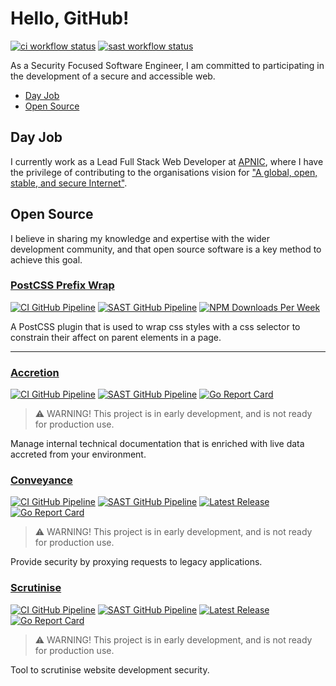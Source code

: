 # Hello, GitHub!

[![ci workflow status](https://img.shields.io/github/actions/workflow/status/dbtedman/dbtedman/ci.yml?branch=main&style=for-the-badge&logo=github&label=ci)](https://github.com/dbtedman/dbtedman/actions/workflows/ci.yml)
[![sast workflow status](https://img.shields.io/github/actions/workflow/status/dbtedman/dbtedman/sast.yml?branch=main&style=for-the-badge&logo=github&label=sast)](https://github.com/dbtedman/dbtedman/actions/workflows/sast.yml)

As a Security Focused Software Engineer, I am committed to participating in the development of a secure and accessible
web.

-   [Day Job](#day-job)
-   [Open Source](#open-source)

## Day Job

I currently work as a Lead Full Stack Web Developer at [APNIC](https://www.apnic.net), where I have the privilege of contributing to the organisations vision
for ["A global, open, stable, and secure Internet"](https://www.apnic.net/about-apnic/organization/vision-mission-objectives/).

## Open Source

I believe in sharing my knowledge and expertise with the wider development community, and that open source software is a
key method to achieve this goal.

### [PostCSS Prefix Wrap](https://github.com/dbtedman/postcss-prefixwrap)

[![CI GitHub Pipeline](https://img.shields.io/github/actions/workflow/status/dbtedman/postcss-prefixwrap/ci.yml?branch=main&style=for-the-badge&logo=github&label=ci)](https://github.com/dbtedman/postcss-prefixwrap/actions/workflows/ci.yml?query=branch%3Amain)
[![SAST GitHub Pipeline](https://img.shields.io/github/actions/workflow/status/dbtedman/postcss-prefixwrap/sast.yml?branch=main&style=for-the-badge&logo=github&label=sast)](https://github.com/dbtedman/postcss-prefixwrap/actions/workflows/sast.yml)
[![NPM Downloads Per Week](https://img.shields.io/npm/dw/postcss-prefixwrap?color=blue&logo=npm&style=for-the-badge)](https://www.npmjs.com/package/postcss-prefixwrap)

A PostCSS plugin that is used to wrap css styles with a css selector to constrain their affect on parent elements in a
page.

<hr>

### [Accretion](https://github.com/dbtedman/accretion)

[![CI GitHub Pipeline](https://img.shields.io/github/actions/workflow/status/dbtedman/accretion/ci.yml?branch=main&style=for-the-badge&logo=github&label=ci)](https://github.com/dbtedman/accretion/actions/workflows/ci.yml?query=branch%3Amain)
[![SAST GitHub Pipeline](https://img.shields.io/github/actions/workflow/status/dbtedman/accretion/sast.yml?branch=main&style=for-the-badge&logo=github&label=sast)](https://github.com/dbtedman/accretion/actions/workflows/sast.yml)
[![Go Report Card](https://goreportcard.com/badge/github.com/dbtedman/accretion?style=for-the-badge)](https://goreportcard.com/report/github.com/dbtedman/accretion)

> ⚠️ WARNING! This project is in early development, and is not ready for production use.

Manage internal technical documentation that is enriched with live data accreted from your environment.

### [Conveyance](https://github.com/dbtedman/conveyance)

[![CI GitHub Pipeline](https://img.shields.io/github/actions/workflow/status/dbtedman/conveyance/ci.yml?branch=main&style=for-the-badge&logo=github&label=ci)](https://github.com/dbtedman/conveyance/actions/workflows/ci.yml?query=branch%3Amain)
[![SAST GitHub Pipeline](https://img.shields.io/github/actions/workflow/status/dbtedman/conveyance/sast.yml?branch=main&style=for-the-badge&logo=github&label=sast)](https://github.com/dbtedman/conveyance/actions/workflows/sast.yml)
[![Latest Release](https://img.shields.io/github/v/release/dbtedman/conveyance?style=for-the-badge)](https://github.com/dbtedman/conveyance/releases)
[![Go Report Card](https://goreportcard.com/badge/github.com/dbtedman/conveyance?style=for-the-badge)](https://goreportcard.com/report/github.com/dbtedman/conveyance)

> ⚠️ WARNING! This project is in early development, and is not ready for production use.

Provide security by proxying requests to legacy applications.

### [Scrutinise](https://github.com/dbtedman/scrutinise)

[![CI GitHub Pipeline](https://img.shields.io/github/actions/workflow/status/dbtedman/scrutinise/ci.yml?branch=main&style=for-the-badge&logo=github&label=ci)](https://github.com/dbtedman/scrutinise/actions/workflows/ci.yml?query=branch%3Amain)
[![SAST GitHub Pipeline](https://img.shields.io/github/actions/workflow/status/dbtedman/scrutinise/sast.yml?branch=main&style=for-the-badge&logo=github&label=sast)](https://github.com/dbtedman/scrutinise/actions/workflows/sast.yml)
[![Latest Release](https://img.shields.io/github/v/release/dbtedman/scrutinise?style=for-the-badge)](https://github.com/dbtedman/scrutinise/releases)
[![Go Report Card](https://goreportcard.com/badge/github.com/dbtedman/scrutinise?style=for-the-badge)](https://goreportcard.com/report/github.com/dbtedman/scrutinise)

> ⚠️ WARNING! This project is in early development, and is not ready for production use.

Tool to scrutinise website development security.
